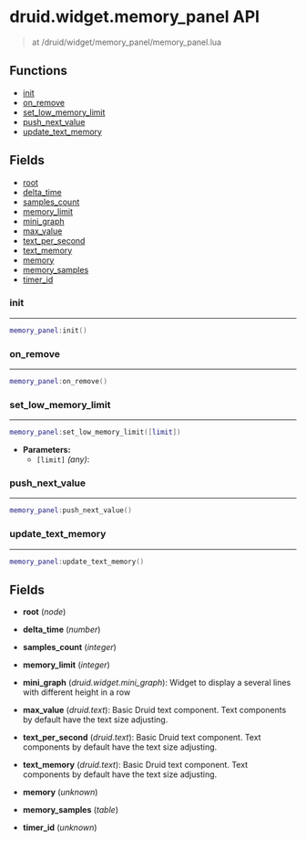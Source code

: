 # druid.widget.memory_panel API

> at /druid/widget/memory_panel/memory_panel.lua

## Functions

- [init](#init)
- [on_remove](#on_remove)
- [set_low_memory_limit](#set_low_memory_limit)
- [push_next_value](#push_next_value)
- [update_text_memory](#update_text_memory)

## Fields

- [root](#root)
- [delta_time](#delta_time)
- [samples_count](#samples_count)
- [memory_limit](#memory_limit)
- [mini_graph](#mini_graph)
- [max_value](#max_value)
- [text_per_second](#text_per_second)
- [text_memory](#text_memory)
- [memory](#memory)
- [memory_samples](#memory_samples)
- [timer_id](#timer_id)



### init

---
```lua
memory_panel:init()
```

### on_remove

---
```lua
memory_panel:on_remove()
```

### set_low_memory_limit

---
```lua
memory_panel:set_low_memory_limit([limit])
```

- **Parameters:**
	- `[limit]` *(any)*:

### push_next_value

---
```lua
memory_panel:push_next_value()
```

### update_text_memory

---
```lua
memory_panel:update_text_memory()
```


## Fields
<a name="root"></a>
- **root** (_node_)

<a name="delta_time"></a>
- **delta_time** (_number_)

<a name="samples_count"></a>
- **samples_count** (_integer_)

<a name="memory_limit"></a>
- **memory_limit** (_integer_)

<a name="mini_graph"></a>
- **mini_graph** (_druid.widget.mini_graph_): Widget to display a several lines with different height in a row

<a name="max_value"></a>
- **max_value** (_druid.text_): Basic Druid text component. Text components by default have the text size adjusting.

<a name="text_per_second"></a>
- **text_per_second** (_druid.text_): Basic Druid text component. Text components by default have the text size adjusting.

<a name="text_memory"></a>
- **text_memory** (_druid.text_): Basic Druid text component. Text components by default have the text size adjusting.

<a name="memory"></a>
- **memory** (_unknown_)

<a name="memory_samples"></a>
- **memory_samples** (_table_)

<a name="timer_id"></a>
- **timer_id** (_unknown_)

